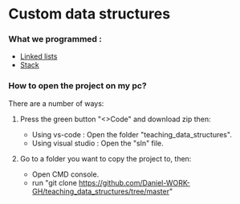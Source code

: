 # Custom data structures

### What we programmed : 
- [Linked lists](https://github.com/Daniel-WORK-GH/teaching_data_structures/tree/master/teaching_data_structures/LinkedList)
- [Stack](https://github.com/Daniel-WORK-GH/teaching_data_structures/tree/master/teaching_data_structures/Stack)

### How to open the project on my pc?
There are a number of ways:

1. Press the green button "<>Code" and download zip then: 
   - Using vs-code : Open the folder "teaching_data_structures".
   - Using visual studio : Open the "sln" file.

2. Go to a folder you want to copy the project to, then:
   - Open CMD console.
   - run "git clone https://github.com/Daniel-WORK-GH/teaching_data_structures/tree/master"
